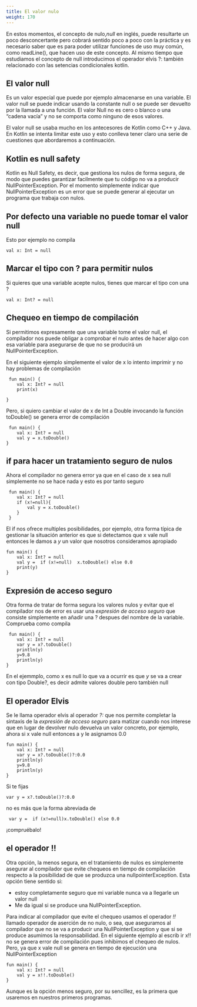 ```yaml
---
title: El valor nulo 
weight: 170
---
```

En estos momentos, el concepto de nulo,*null* en inglés,  puede resultarte un poco desconcertante pero cobrará sentido poco a poco con la práctica y es necesario saber que es  para poder utilizar  funciones de uso muy común, como readLine(),  que hacen uso de este concepto. Al mismo tiempo que estudiamos el concepto de null introducimos el operador elvis ?: también relacionado con las setencias condicionales kotlin.


## El valor null
Es un valor especial que puede por ejemplo almacenarse en una variable. El valor null se puede indicar usando la constante null o se puede ser devuelto por la llamada a una función.  El valor Null no es cero o blanco o una “cadena vacía” y no se comporta como ninguno de esos valores. 

El valor null se usaba mucho en los  antecesores de Kotlin como C++ y Java. En Kotlin se intenta limitar este uso y esto conlleva tener claro una serie de cuestiones que abordaremos a continuación.

## Kotlin es null safety

Kotlin es Null Safety, es decir, que gestiona los nulos de forma segura, de modo que puedes garantizar facilmente que tu código no va a producir NullPointerException. Por el momento simplemente indicar que NullPointerException es un error que se puede generar al ejecutar un programa que trabaja con nulos.

## Por defecto una variable no puede tomar el valor null
Esto por ejemplo no compila
```
val x: Int = null
```
## Marcar el tipo con ? para permitir nulos
Si quieres que una variable acepte nulos, tienes que marcar el tipo con una ?
```
val x: Int? = null
```
## Chequeo en tiempo de compilación
Si permitimos expresamente que una variable tome el valor null, el compilador nos puede obligar a comprobar el nulo antes de hacer algo con esa  variable para asegurarse  de que no se producirá un NullPointerException.

En el siguiente ejemplo simplemente el valor de x lo intento imprimir y no hay problemas de compilación
```
 fun main() {
    val x: Int? = null
    print(x)

}
```
Pero, si quiero cambiar el valor de x de Int a Double invocando  la función toDouble() se  genera error de compilación
```
 fun main() {
    val x: Int? = null
    val y = x.toDouble()
}
```
## if para hacer un tratamiento seguro de nulos
Ahora  el compilador no genera error ya que en el caso de x sea null simplemente no se hace nada y esto es por tanto seguro
```
 fun main() {
    val x: Int? = null
    if (x!=null){
        val y = x.toDouble()
    }
 }

```
El if nos ofrece multiples posibilidades, por ejemplo, otra forma típica de gestionar la  situación anterior es que si detectamos que x vale null entonces le damos a *y* un valor que nosotros consideramos apropiado
```
fun main() {
    val x: Int? = null
    val y =  if (x!=null)  x.toDouble() else 0.0
    print(y)
}
```

## Expresión de acceso seguro
Otra forma de tratar de forma segura los valores nulos y evitar que el compilador nos de error es usar una *expresión de acceso seguro* que consiste simplemente en añadir una ? despues del nombre de la variable.
Comprueba como compila
```
 fun main() {
    val x: Int? = null
    var y = x?.toDouble()
    println(y)
    y=9.8
    println(y)
}
```
En el ejemmplo, como x es null lo que va a ocurrir es que *y* se va a crear con  tipo Double?, es decir admite valores double pero también null


## El operador Elvis
Se le llama operador elvis al operador *?:* que nos permite completar la sintaxis de la *expresión de acceso seguro* para matizar cuando nos interese que en lugar de devolver nulo devuelva un valor concreto, por ejemplo, ahora si x vale null entonces a y le asignamos 0.0
```
fun main() {
    val x: Int? = null
    var y = x?.toDouble()?:0.0
    println(y)
    y=9.8
    println(y)
}
```
Si te fijas
```
var y = x?.toDouble()?:0.0
```
no es más que la forma abreviada de
```
 var y =  if (x!=null)x.toDouble() else 0.0
```
¡compruébalo!

## el operador !!
Otra opción, la menos segura,  en el tratamiento de nulos es simplemente asegurar al compilador que evite chequeos en tiempo de compilación  respecto a la posibilidad de que se produzca una nullpointerException.
Esta opción tiene sentido si:
- estoy completamente seguro que mi variable nunca va a llegarle un valor null
- Me da igual si se produce una NullPointerException.

Para indicar al compilador que evite el chequeo usamos el operador *!!*  llamado operador de aserción de no nulo, o sea, que aseguramos al compilador que no se va a producir una NullPointerException y que si se produce asumimos la responsabilidad.
En el siguiente ejemplo al escrib ir x!! no se genera error de compilación pues inhibimos el chequeo de nulos. Pero, ya que x vale null se genera en tiempo de ejecución una NullPointerException
```
fun main() {
    val x: Int? = null
    val y = x!!.toDouble()
}
```
Aunque es la opción menos seguro, por su sencillez, es la primera que usaremos en nuestros primeros programas.
